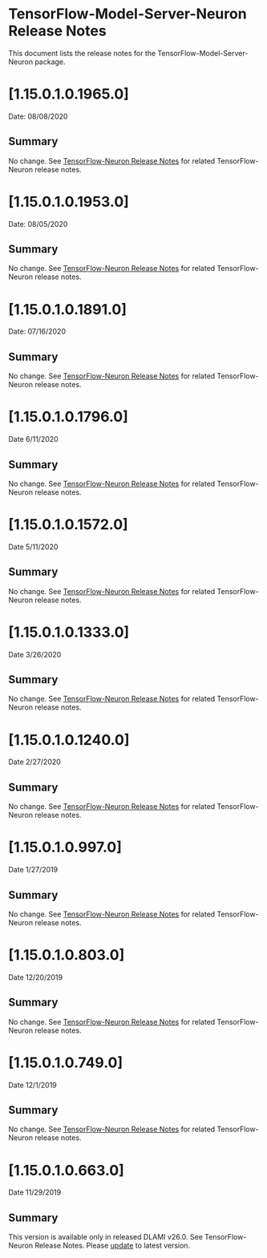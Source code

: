 # TensorFlow-Model-Server-Neuron Release Notes

This document lists the release notes for the TensorFlow-Model-Server-Neuron package.


# [1.15.0.1.0.1965.0]

Date: 08/08/2020

## Summary

No change.  See [TensorFlow-Neuron Release Notes](./tensorflow-neuron.md) for related TensorFlow-Neuron release notes.



# [1.15.0.1.0.1953.0]

Date: 08/05/2020

## Summary

No change.  See [TensorFlow-Neuron Release Notes](./tensorflow-neuron.md) for related TensorFlow-Neuron release notes.



# [1.15.0.1.0.1891.0]

Date: 07/16/2020

## Summary

No change.  See [TensorFlow-Neuron Release Notes](./tensorflow-neuron.md) for related TensorFlow-Neuron release notes.


# [1.15.0.1.0.1796.0]

Date 6/11/2020

## Summary

No change.  See [TensorFlow-Neuron Release Notes](./tensorflow-neuron.md) for related TensorFlow-Neuron release notes.

# [1.15.0.1.0.1572.0]

Date 5/11/2020

## Summary

No change.  See [TensorFlow-Neuron Release Notes](./tensorflow-neuron.md) for related TensorFlow-Neuron release notes.

# [1.15.0.1.0.1333.0]

Date 3/26/2020

## Summary

No change.  See [TensorFlow-Neuron Release Notes](./tensorflow-neuron.md) for related TensorFlow-Neuron release notes.

# [1.15.0.1.0.1240.0]

Date 2/27/2020

## Summary

No change.  See [TensorFlow-Neuron Release Notes](./tensorflow-neuron.md) for related TensorFlow-Neuron release notes.
 
# [1.15.0.1.0.997.0]

Date 1/27/2019

## Summary

No change.  See [TensorFlow-Neuron Release Notes](./tensorflow-neuron.md) for related TensorFlow-Neuron release notes.
 

# [1.15.0.1.0.803.0]

Date 12/20/2019

## Summary

No change.  See [TensorFlow-Neuron Release Notes](./tensorflow-neuron.md) for related TensorFlow-Neuron release notes.


# [1.15.0.1.0.749.0]

Date 12/1/2019

## Summary

No change.  See [TensorFlow-Neuron Release Notes](./tensorflow-neuron.md) for related TensorFlow-Neuron release notes.


# [1.15.0.1.0.663.0]

Date 11/29/2019

## Summary

This version is available only in released DLAMI v26.0. See TensorFlow-Neuron Release Notes. Please [update](./dlami-release-notes.md#known-issues) to latest version.
